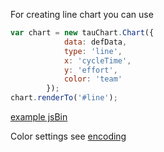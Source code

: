 For creating line chart you can use
```javascript
var chart = new tauChart.Chart({
            data: defData,
            type: 'line',
            x: 'cycleTime',
            y: 'effort',
            color: 'team'
        });
chart.renderTo('#line');
```
[example jsBin](http://jsbin.com/hogoci/14/watch?output)

Color settings see [encoding](/advanced/encoding.md)